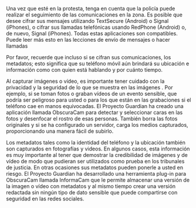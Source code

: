 [Title]: # (En la protesta)
[Difficulty]: # (Avanzado)
[Order]: # (4)

Una vez que esté en la protesta, tenga en cuenta que la policía puede realizar el seguimiento de las comunicaciones en la zona. Es posible que desee cifrar sus mensajes utilizando TextSecure (Android) o Signal (iPhones), o cifrar sus llamadas telefónicas usando RedPhone (Android) o, de nuevo, Signal (iPhones). Todas estas aplicaciones son compatibles. Puede leer más esto en las lecciones de envío de mensajes o hacer llamadas

Por favor, recuerde que incluso si se cifran sus comunicaciones, los metadatos; esto significa que su teléfono móvil aún brindará su ubicación e información como con quien está hablando y por cuánto tiempo.

Al capturar imágenes o vídeo, es importante tener cuidado con la privacidad y la seguridad de lo que se muestra en las imágenes . Por ejemplo, si se toman fotos o graban vídeos de un evento sensible, que podría ser peligroso para usted o para los que están en las grabaciones si el teléfono cae en manos equivocadas. El Proyecto Guardian ha creado una aplicación llamada ObscuraCam para detectar y seleccionar caras en las fotos y desenfocar el rostro de esas personas. También borra las fotos originales y si se ha configurado un servidor, carga los medios capturados, proporcionando una manera fácil de subirlo.

Los metadatos tales como la identidad del teléfono y la ubicación también son capturados en fotografías y videos. En algunos casos, esta información es muy importante al tener que demostrar la credibilidad de imágenes y de vídeo de modo que pudieran ser utilizados como prueba en los tribunales de justicia. En otras ocasiones sus metadatos pueden ponerle a usted en riesgo. El Proyecto Guardian ha desarrollado una herramienta plug-in para ObscuraCam llamada InformaCam que le permite almacenar una versión de la imagen o vídeo con metadatos y al mismo tiempo crear una versión redactada sin ningún tipo de dato sensible que puede compartirse con seguridad en las redes sociales.